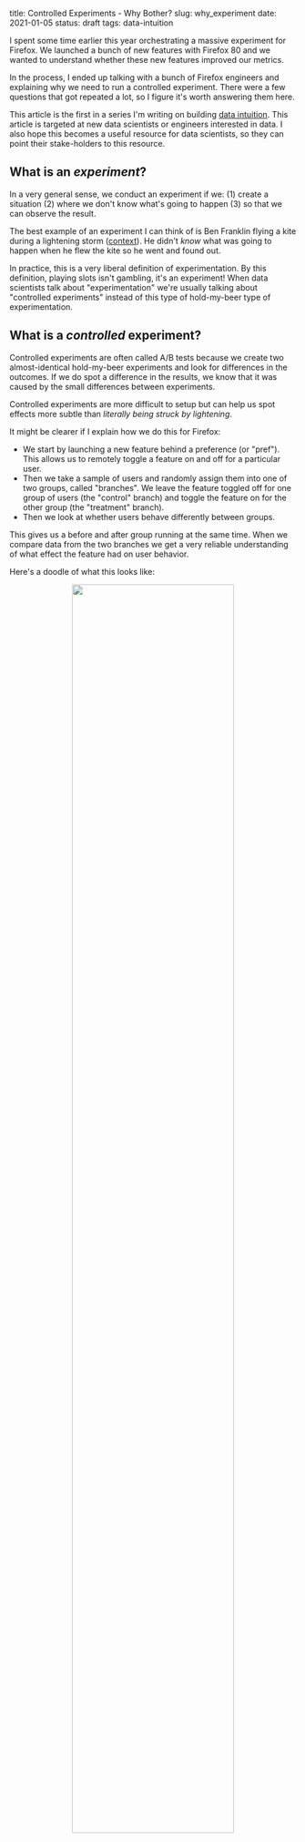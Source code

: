 title: Controlled Experiments - Why Bother?
slug: why_experiment
date: 2021-01-05
status: draft
tags: data-intuition

<!-- tweets: I guess Ben Franklin was the first person to lick a 9volt battery in spirit -->
<!-- tweets: I wrote down some notes about why we spend so much energy running controlled experiments at Mozilla -->
<!-- tweets: In this post I compare A/B tests to hold-my-beer-type experiments like flying a kite in a thunderstorm -->

I spent some time earlier this year orchestrating 
a massive experiment for Firefox.
We launched a bunch of new features with Firefox 80
and we wanted to understand whether these new features improved our metrics.

In the process, I ended up talking with a bunch of Firefox engineers
and explaining why we need to run a controlled experiment.
There were a few questions that got repeated a lot,
so I figure it's worth answering them here.

This article is the first in a series I'm writing on building
[data intuition](/data_intuition.html).
This article is targeted at new data scientists 
or engineers interested in data.
I also hope this becomes a useful resource for data scientists,
so they can point their stake-holders to this resource.

## What is an *experiment*?

In a very general sense, 
we conduct an experiment if we:
(1) create a situation
(2) where we don't know what's going to happen
(3) so that we can observe the result.

The best example of an experiment I can think of is Ben Franklin
flying a kite during a lightening storm 
([context](https://www.fi.edu/benjamin-franklin/kite-key-experiment)).
He didn't *know* what was going to happen when he flew the kite
so he went and found out.

In practice, this is a very liberal definition of experimentation.
By this definition, playing slots isn't gambling, it's an experiment!
When data scientists talk about "experimentation"
we're usually talking about "controlled experiments"
instead of this type of hold-my-beer type of experimentation.

## What is a *controlled* experiment?

Controlled experiments are often called A/B tests
because we create two almost-identical hold-my-beer experiments
and look for differences in the outcomes.
If we do spot a difference in the results,
we know that it was caused by the 
small differences between experiments.

Controlled experiments are more difficult to setup
but can help us spot effects more subtle
than *literally being struck by lightening*.

It might be clearer if I explain how we do this for Firefox:

* We start by launching a new feature behind a preference (or "pref").
  This allows us to remotely toggle a feature on and off for a particular user.
* Then we take a sample of users
  and randomly assign them into one of two groups, called "branches". 
  We leave the feature toggled off for one group of users (the "control" branch)
  and toggle the feature on for the other group (the "treatment" branch).
* Then we look at whether users behave differently between groups.

This gives us a before and after group running at the same time.
When we compare data from the two branches
we get a very reliable understanding 
of what effect the feature had on user behavior.

Here's a doodle of what this looks like:

<!--<center><img width="75%" src="/images/why-expt/Experiment overview.svg"></img></center>-->
<!--<center><img width="75%" src="/images/why-expt/experiment-overview.jpg"></img></center>-->
<center><img width="75%" src="/images/why-expt/experiment-overview.png"></img></center>

A controlled experiment is a tool to help us establish *causation*.
We want to separate the effect our new feature has 
from all of the random noise that affects our metrics day-to-day.
Because these experiments happened at the same time
and the only difference between the two branches was our new feature,
we know that any change in the results is caused by the addition of our feature.

This is still surprisingly difficult to do with Firefox.
Getting a feature behind a pref
(so we can switch it on and off remotely)
adds a lot of complexity.
Folks are understandably curious about why we're going through such a rigmarole.

Let's consider some simpler options (and why they don't actually work).

## Why not just look at usage?

If we want to understand what effect our new feature has on usage,
why not compare users that engage with our feature to users who don't?

For example, we recently launched improvements to
[Firefox's PDF Viewer](https://support.mozilla.org/en-US/kb/view-pdf-files-firefox-or-choose-another-viewer).
We're interested in knowing whether these improvements 
increased user retention.
It seems obvious to start by comparing retention 
between users (1) who opened PDFs in Firefox and (2) users who did not open PDFs.

Here's what that might look like:

<center><img src="/images/why-expt/usage.png"></img></center>

In this example we found that users who interacted with the PDF viewer
retained at 80% week-over-week while non-PDF users only retained at 45%.
That's a HUGE difference!

Unfortunately, this effect isn't real.
As it turns out, "interacts with the PDF viewer"
is a decent proxy for "uses Firefox a lot".
Users who "use Firefox a lot" tend to retain well.

The critical problem here is that
users get to self-select into one of the two groups.
Active users tend to self-select into our "Uses PDF" group
and inflate our results.
This is the classic problem of **correlation not meaning causation**.

To drive this home, 
I ran a similar analysis for users who encounter errors when using Firefox.
Errors are bad things, so we'd assume users who encounter errors would retain worse.
The problem is, we find that users who encounter errors
actually retain *better* than users who encounter no-errors.
How can that be? Well, encountering an error is
a good proxy for "Uses Firefox a lot".
Users who don't use Firefox at all encounter no errors!

We need to find a better experiment.

## What if we compare before and after the launch?

OK - so we can't compare active users to inactive users.
What if we just launch the feature to 100% of our users
and compare behavior before and after the launch?
This way we're comparing roughly the same set of users
just over different time periods.

If we monitor our retention metric over time,
we hope to see a nice bump shortly after the launch.
That graph might look something like this:

<img src="/images/why-expt/before-after.png"></img>

If we do see something like this,
then it's pretty clear what effect our launch had.
In reality, this is a very optimistic case.
Seeing such a clear effect is the equivalent of being struck by lightening.
It's a big effect and *you know* when it happens
([relevant xkcd]( https://xkcd.com/2400/)).

More often, our metric is much more volatile than this
and our effect is much smaller.
For context, Firefox New Profile retention
regularly bounces between 35% and 40% within a week.
In any one experiment, we would be thrilled with a 1%-point movement.
Most metrics also have a strong seasonality.
Our signal is dwarfed by the noise.

This means we're more likely to see a graph that looks like this:

<img width="75%" src="/images/why-expt/before-after-really.png"></img>

This graph creates a lot of new questions.
It looks like retention is decreasing after the launch.
Is that because of annual seasonality or did we break something?
Let's look at year-over-year changes to adjust:

<img width="75%" src="/images/why-expt/before-after-adjusted.png"></img>

And on, and on, and on.
This is the beginning of a long chain of what-if analyses 
that will take forever to resolve and leave us under-confident in our results.
It's possible that we'll come to a resolution and find a real effect in the data,
but we're just as likely to come up with a spurious correlation
after slicing the data too many times
(i.e. p-hacking or 
[the green jelly bean problem](https://xkcd.com/882/)).

What if we ran a controlled experiment instead?
Well, then we'd get a graph like this:

<img width="75%" src="/images/why-expt/before-after-expt.png"></img>

Now it's much clearer what's going on.
We can clearly see that the treatment branch
is doing better than the control branch.
We see this even though 
there's plenty of noise and retention is declining overall.
That's the benefit of having two branches running at once.

This is even more important for Firefox.
It takes a while for Firefox releases to rollout - usually about a week.
After that we need to wait a couple of weeks to be able to observe retention.
That's a lot of time for the world to change under our feet.
If something odd happens during that three-week-observation period,
it will be very hard to separate our effect from the odd-event's effect.
And here's a secret - **there's always something odd going on**.

## OK, what if we throttle the rollout?

Instead of pushing the release to 100% of our users at once,
we have the option of slowing the release
so only a portion of our users can upgrade.
Then we can compare upgraded users (treatment) to 
the users we held back from upgrading (control).

Here's what that might look like in the ideal case:

<!--<img width="75%" src="/images/why-expt/rollout-branches.png"></img>-->
<img src="/images/why-expt/rollout-branches-ideal.png"></img>

Since *we're* deciding whether the user gets to upgrade or not,
we shouldn't have the self-selection bias we discussed above.
Throttling the rollout is also simpler operationally
because we don't need to remotely toggle features on and off.

This seems like a solid plan on the surface,
and it *would* work for a lot of technology companies.
Unfortunately, it doesn't work for Firefox.

For every Firefox release there's a portion of users
who delay upgrading or never upgrade to the new version.
Before Firefox can check for an update,
the user needs to open their laptop and start Firefox.
Unfortunately, we can't differentiate between
inactive users and users who tried to upgrade and were held back.
Effectively, a user needs to choose to use Firefox 
before they can be enrolled in the treatment branch.

Here's what the treatment and control branches actually end up looking like:

<img src="/images/why-expt/rollout-branches-actual.png"></img>

In this example, the inactive users who haven't opened Firefox
overwhelm the held back users.

This subtle difference is enough to bias our results.
It's an insidious little problem too because it stokes our ego.
You see, in the first few days of every release
we get a flurry of very active users who try to upgrade.
**For the first few days of the rollout
these very active users are the only users who can join the treatment branch.**

Since these users are super active **our metrics look great**!
We can pop some champagne and celebrate releasing
another great improvement to our user experience.
As time goes on,
the careful observer sees our metrics slowly revert to old levels.
But, by then we're focused on the next big release.

Here's an example of what we might see if we looked at 
retention over time for users on the most recent version of Firefox:


<img src="/images/why-expt/rollout-ex.png"></img>

If you look at the number of users on the most recent release version,
this pattern starts to make sense:

<img src="/images/why-expt/rollout-users.png"></img>


If we were to treat this like an experiment,
where users who upgraded are in "treatment"
and users who haven't upgraded are in "control",
we'd see something like this:

<img src="/images/why-expt/rollout-expt-bad.png"></img>

Again, the problem here is that there are few active users
included in the "treatment" branch 
while "control" is weighted down by inactive users.

If we ran a real experiment, this is what we'd expect to see:

<img src="/images/why-expt/rollout-expt-good.png"></img>

There's still an initial spike in the metrics,
but it's reflected in both the control and treatment branches.
We're also reassured by the user counts graph.
Instead of moving in opposite directions like the throttled rollout,
each branch has roughly the same number of users enrolled.

## Conclusion

Don't let me kill your enthusiasm.
There's still plenty of room for
hold-my-beer kites-in-a-storm type experimentation,
Especially early in a feature's lifecycle.
But, if we want to be able to spot subtle changes to our products
we need to run controlled experiments.

Hopefully these examples clarify why experimentation is so popular.
At the very least I hope this article
prevents others from making some of the mistakes I've made
when trying to establish causation!

This article is part of a series I'm writing on building 
[data intuition](/data_intuition.html).
In my next post I want to highlight some scenarios
where uncontrolled experiments make more sense
and how this all fits together in a feature's lifecycle.

I'd love feedback on what to write next.
Shoot me an email if you have ideas!

---
*Thanks to Dan McKinley and Audra Harter for reading drafts of this article*
